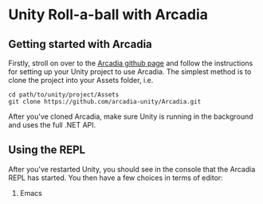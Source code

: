 # Unity Roll-a-ball with Arcadia

## Getting started with Arcadia
Firstly, stroll on over to the [Arcadia github page](https://github.com/arcadia-unity/Arcadia) and 
follow the instructions for setting up your Unity project to use Arcadia. The simplest method is
to clone the project into your Assets folder, i.e.

```
cd path/to/unity/project/Assets
git clone https://github.com/arcadia-unity/Arcadia.git
```

After you've cloned Arcadia, make sure Unity is running in the background and uses the full .NET API.

## Using the REPL
After you've restarted Unity, you should see in the console that the Arcadia REPL has started. You then
have a few choices in terms of editor:

1. Emacs
